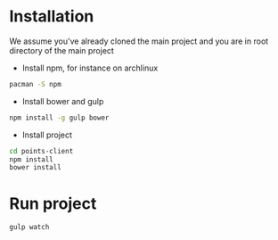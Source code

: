 # Installation

We assume you've already cloned the main project and you are in root directory of the main project

* Install npm, for instance on archlinux
```bash
pacman -S npm
```
* Install bower and gulp
```bash
npm install -g gulp bower
```
* Install project
```bash
cd points-client
npm install
bower install
```

# Run project

```bash
gulp watch
```
